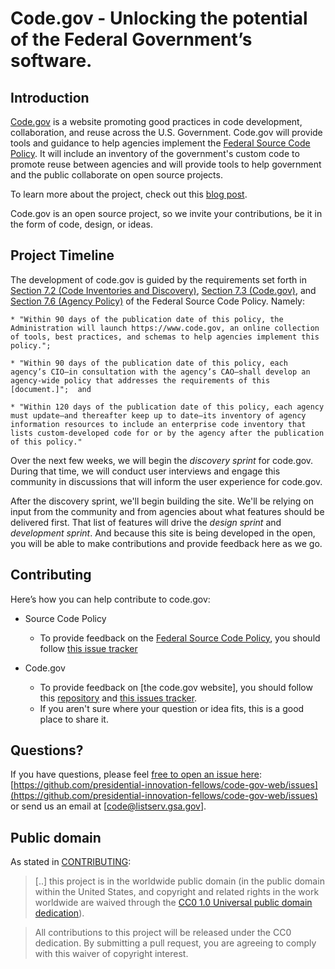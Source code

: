 
# Code.gov - Unlocking the potential of the Federal Government’s software.

## Introduction

[Code.gov](https://code.gov) is a website promoting good practices in code development, collaboration, and reuse across the U.S.  Government. Code.gov will provide tools and guidance to help agencies implement the [Federal Source Code Policy](https://sourcecode.cio.gov). It will include an inventory of the government's custom code to promote reuse between agencies and will provide tools to help government and the public collaborate on open source projects.

To learn more about the project, check out this [blog post](https://www.whitehouse.gov/blog/2016/08/08/peoples-code).

Code.gov is an open source project, so we invite your contributions, be it in the form of code, design, or ideas.

## Project Timeline

The development of code.gov is guided by the requirements set forth in [Section 7.2 (Code Inventories and Discovery)](https://sourcecode.cio.gov/Implementation/#code-inventories-and-discovery), [Section 7.3 (Code.gov)](https://sourcecode.cio.gov/Implementation/#codegov), and  [Section 7.6 (Agency Policy)](https://sourcecode.cio.gov/Implementation/#agency-policy) of the Federal Source Code Policy. Namely:

    * "Within 90 days of the publication date of this policy, the Administration will launch https://www.code.gov, an online collection of tools, best practices, and schemas to help agencies implement this policy.";

    * "Within 90 days of the publication date of this policy, each agency’s CIO—in consultation with the agency’s CAO—shall develop an agency-wide policy that addresses the requirements of this [document.]";  and

    * "Within 120 days of the publication date of this policy, each agency must update—and thereafter keep up to date—its inventory of agency information resources to include an enterprise code inventory that lists custom-developed code for or by the agency after the publication of this policy."

Over the next few weeks, we will begin the *discovery sprint* for code.gov. During that time, we will conduct user interviews and engage this community in discussions that will inform the user experience for code.gov.

After the discovery sprint, we'll begin building the site. We'll be relying on input from the community and from agencies about what features should be delivered first. That list of features will drive the *design sprint* and *development sprint*. And because this site is being developed in the open, you will be able to make contributions and provide feedback here as we go.

## Contributing

Here’s how you can help contribute to code.gov:

* Source Code Policy
  * To provide feedback on the [Federal Source Code Policy](https://sourcecode.cio.gov/), you should follow [this issue tracker](https://github.com/WhiteHouse/source-code-policy/issues)

* Code.gov
    * To provide feedback on [the code.gov website], you should follow this [repository](https://github.com/presidential-innovation-fellows/code-gov-web) and [this issues tracker](https://github.com/presidential-innovation-fellows/code-gov-web/issues).
    * If you aren't sure where your question or idea fits, this is a good place to share it.

## Questions?

If you have questions, please feel [free to open an issue here](https://github.com/presidential-innovation-fellows/code-gov-web/issues): [https://github.com/presidential-innovation-fellows/code-gov-web/issues](https://github.com/presidential-innovation-fellows/code-gov-web/issues) or send us an email at [code@listserv.gsa.gov].

## Public domain

As stated in [CONTRIBUTING](CONTRIBUTING.md):

> [..] this project is in the worldwide public domain (in the public domain within the United States, and copyright and related rights in the work worldwide are waived through the [CC0 1.0 Universal public domain dedication](https://creativecommons.org/publicdomain/zero/1.0/)).

> All contributions to this project will be released under the CC0
dedication. By submitting a pull request, you are agreeing to comply
with this waiver of copyright interest.
